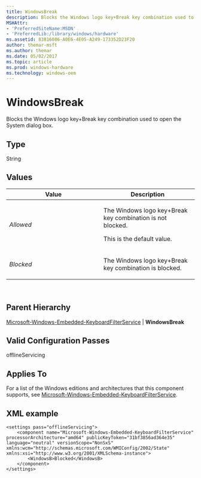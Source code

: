 ```yaml
---
title: WindowsBreak
description: Blocks the Windows logo key+Break key combination used to open the System dialog box.
MSHAttr:
- 'PreferredSiteName:MSDN'
- 'PreferredLib:/library/windows/hardware'
ms.assetid: 83816086-A0E6-4E05-A249-173352D23F20
author: themar-msft
ms.author: themar
ms.date: 05/02/2017
ms.topic: article
ms.prod: windows-hardware
ms.technology: windows-oem
---
```


# WindowsBreak


Blocks the Windows logo key+Break key combination used to open the System dialog box.

## Type


String

## Values


<table>
<colgroup>
<col width="50%" />
<col width="50%" />
</colgroup>
<thead>
<tr class="header">
<th>Value</th>
<th>Description</th>
</tr>
</thead>
<tbody>
<tr class="odd">
<td><p><em>Allowed</em></p></td>
<td><p>The Windows logo key+Break key combination is not blocked.</p>
<p>This is the default value.</p></td>
</tr>
<tr class="even">
<td><p><em>Blocked</em></p></td>
<td><p>The Windows logo key+Break key combination is blocked.</p></td>
</tr>
</tbody>
</table>

 

## Parent Hierarchy


[Microsoft-Windows-Embedded-KeyboardFilterService](microsoft-windows-embedded-keyboardfilterservice.md) | **WindowsBreak**

## Valid Configuration Passes


offlineServicing

## Applies To


For a list of the Windows editions and architectures that this component supports, see [Microsoft-Windows-Embedded-KeyboardFilterService](microsoft-windows-embedded-keyboardfilterservice.md).

## XML example


```
<settings pass="offlineServicing">
    <component name="Microsoft-Windows-Embedded-KeyboardFilterService" processorArchitecture="amd64" publicKeyToken="31bf3856ad364e35" language="neutral" versionScope="NonSxS" xmlns:wcm="http://schemas.microsoft.com/WMIConfig/2002/State" xmlns:xsi="http://www.w3.org/2001/XMLSchema-instance">
        <WindowsB>Blocked</WindowsB>
    </component>
</settings>
```

 

 






